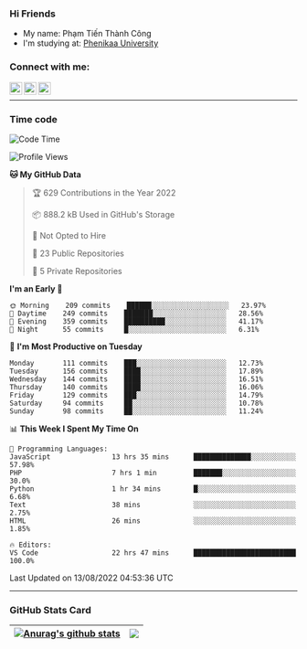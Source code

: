 ### Hi Friends

- My name: Phạm Tiến Thành Công
- I'm studying at: [Phenikaa University]


### Connect with me:
[<img align="left" alt="PhamTienThanhCong | Facebook" width="22px" src="https://upload.wikimedia.org/wikipedia/commons/thumb/1/16/Facebook-icon-1.png/640px-Facebook-icon-1.png" />][facebook]
[<img align="left" alt="PhamTienThanhCong | Zalo" width="22px" src="https://www.anphatpc.com.vn/template/anphat_2020v2/images/icon-zalo.jpg" />][zalo]
[<img align="left" alt="PhamTienThanhCong | LinkedIn" width="22px" src="https://cdn3.iconfinder.com/data/icons/inficons/512/linkedin.png" />][linkedin]

<br />

---

### Time code

<!--START_SECTION:waka-->
![Code Time](http://img.shields.io/badge/Code%20Time-518%20hrs%2048%20mins-blue)

![Profile Views](http://img.shields.io/badge/Profile%20Views-1-blue)

**🐱 My GitHub Data** 

> 🏆 629 Contributions in the Year 2022
 > 
> 📦 888.2 kB Used in GitHub's Storage 
 > 
> 🚫 Not Opted to Hire
 > 
> 📜 23 Public Repositories 
 > 
> 🔑 5 Private Repositories  
 > 
**I'm an Early 🐤** 

```text
🌞 Morning    209 commits    ██████░░░░░░░░░░░░░░░░░░░   23.97% 
🌆 Daytime    249 commits    ███████░░░░░░░░░░░░░░░░░░   28.56% 
🌃 Evening    359 commits    ██████████░░░░░░░░░░░░░░░   41.17% 
🌙 Night      55 commits     █░░░░░░░░░░░░░░░░░░░░░░░░   6.31%

```
📅 **I'm Most Productive on Tuesday** 

```text
Monday       111 commits    ███░░░░░░░░░░░░░░░░░░░░░░   12.73% 
Tuesday      156 commits    ████░░░░░░░░░░░░░░░░░░░░░   17.89% 
Wednesday    144 commits    ████░░░░░░░░░░░░░░░░░░░░░   16.51% 
Thursday     140 commits    ████░░░░░░░░░░░░░░░░░░░░░   16.06% 
Friday       129 commits    ███░░░░░░░░░░░░░░░░░░░░░░   14.79% 
Saturday     94 commits     ██░░░░░░░░░░░░░░░░░░░░░░░   10.78% 
Sunday       98 commits     ██░░░░░░░░░░░░░░░░░░░░░░░   11.24%

```


📊 **This Week I Spent My Time On** 

```text
💬 Programming Languages: 
JavaScript               13 hrs 35 mins      ██████████████░░░░░░░░░░░   57.98% 
PHP                      7 hrs 1 min         ███████░░░░░░░░░░░░░░░░░░   30.0% 
Python                   1 hr 34 mins        █░░░░░░░░░░░░░░░░░░░░░░░░   6.68% 
Text                     38 mins             ░░░░░░░░░░░░░░░░░░░░░░░░░   2.75% 
HTML                     26 mins             ░░░░░░░░░░░░░░░░░░░░░░░░░   1.85%

🔥 Editors: 
VS Code                  22 hrs 47 mins      █████████████████████████   100.0%

```


 Last Updated on 13/08/2022 04:53:36 UTC
<!--END_SECTION:waka-->

---

### GitHub Stats Card

| <a href="https://github.com/phamtienthanhcong"><img align="center" src="https://github-readme-stats.vercel.app/api?username=PhamTienThanhCong&show_icons=true&include_all_commits=true&theme=buefy&hide_border=true&theme=ocean_dark" alt="Anurag's github stats" /></a> | <a href="https://github.com/phamtienthanhcong"><img align="center" src="https://github-readme-stats.vercel.app/api/top-langs/?username=PhamTienThanhCong&layout=compact&theme=buefy&hide_border=true&theme=ocean_dark" /></a> |
| ------------- | ------------- |

[Phenikaa University]: https://phenikaa-uni.edu.vn/vi
[facebook]: https://www.facebook.com/phamtienthanhcong
[linkedin]: https://linkedin.com/in/phamtienthanhcong
[zalo]: https://zalo.me/0396396332
[tiktok]: https://www.tiktok.com/@phamtienthanhcong
[web]: https://github.com/PhamTienThanhCong/web_dev
[min project]: https://github.com/PhamTienThanhCong/Project-Of-Web
[c and cpp]: https://github.com/PhamTienThanhCong/Code_C_and_Cpro
[python]: https://github.com/PhamTienThanhCong/Python_beginer
